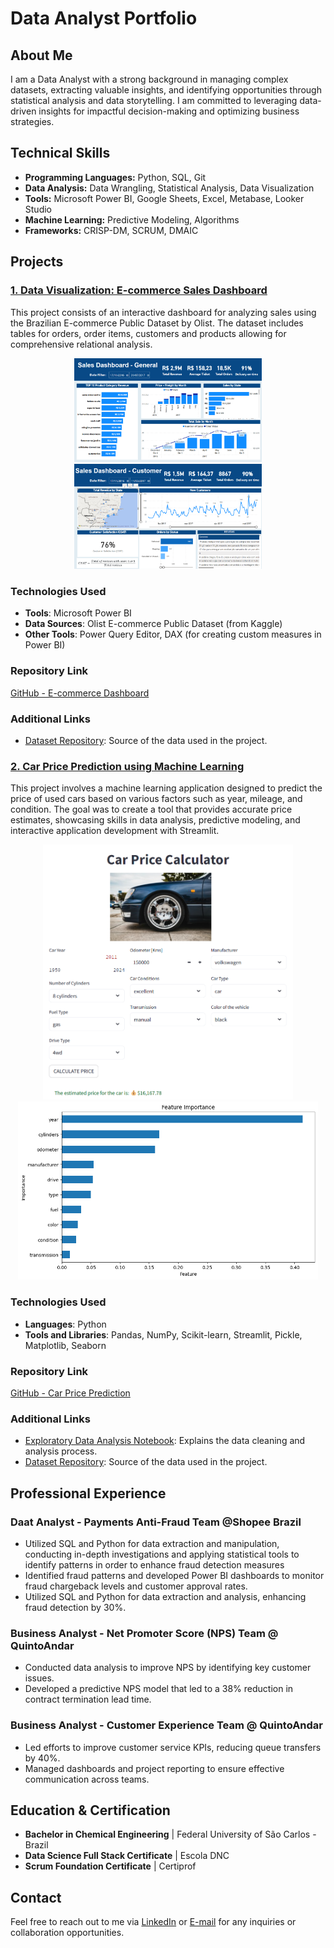 # Data Analyst Portfolio

## About Me

I am a Data Analyst with a strong background in managing complex datasets, extracting valuable insights, and identifying opportunities through statistical analysis and data storytelling. I am committed to leveraging data-driven insights for impactful decision-making and optimizing business strategies.

## Technical Skills

- **Programming Languages:** Python, SQL, Git
- **Data Analysis:** Data Wrangling, Statistical Analysis, Data Visualization
- **Tools:** Microsoft Power BI, Google Sheets, Excel, Metabase, Looker Studio
- **Machine Learning:** Predictive Modeling, Algorithms
- **Frameworks:** CRISP-DM, SCRUM, DMAIC

## Projects

### [1. Data Visualization: E-commerce Sales Dashboard](https://github.com/martinmedice/E-commerce-Dashboard)
This project consists of an interactive dashboard for analyzing sales using the Brazilian E-commerce Public Dataset by Olist. The dataset includes tables for orders, order items, customers and products allowing for comprehensive relational analysis.

<p align="center">
  <img src="assets/images/P1img1.png" alt="Dashboard" width="300"/>
  <img src="assets/images/P1img2.png" alt="Dashboard" width="300"/>
</p>


### Technologies Used
- **Tools**: Microsoft Power BI
- **Data Sources**: Olist E-commerce Public Dataset (from Kaggle)
- **Other Tools**: Power Query Editor, DAX (for creating custom measures in Power BI)

### Repository Link
[GitHub - E-commerce Dashboard](https://github.com/martinmedice/E-commerce-Dashboard)

### Additional Links
- [Dataset Repository](https://www.kaggle.com/datasets/olistbr/brazilian-ecommerce): Source of the data used in the project.


### [2. Car Price Prediction using Machine Learning](https://github.com/martinmedice/Car-Price-Prediction-ML-Regression)
This project involves a machine learning application designed to predict the price of used cars based on various factors such as year, mileage, and condition. The goal was to create a tool that provides accurate price estimates, showcasing skills in data analysis, predictive modeling, and interactive application development with Streamlit.

<p align="center">
  <img src="assets/images/P2img1.png" alt="Car Price Prediction" width="400"/>
  <img src="assets/images/P2img2.png" alt="Features Importance" width="480"/>
</p>


### Technologies Used
- **Languages**: Python
- **Tools and Libraries**: Pandas, NumPy, Scikit-learn, Streamlit, Pickle, Matplotlib, Seaborn

### Repository Link
[GitHub - Car Price Prediction](https://github.com/martinmedice/Car-Price-Prediction-ML-Regression)

### Additional Links
- [Exploratory Data Analysis Notebook](https://github.com/martinmedice/Car-Price-Prediction-ML-Regression/blob/main/notebooks/data_cleaning.ipynb): Explains the data cleaning and analysis process.
- [Dataset Repository](https://www.kaggle.com/datasets/austinreese/craigslist-carstrucks-data): Source of the data used in the project.

## Professional Experience

### Daat Analyst - Payments Anti-Fraud Team @Shopee Brazil 
- Utilized SQL and Python for data extraction and manipulation, conducting in-depth investigations and applying statistical tools to identify patterns in order to enhance fraud detection measures
- Identified fraud patterns and developed Power BI dashboards to monitor fraud chargeback levels and customer approval rates.
- Utilized SQL and Python for data extraction and analysis, enhancing fraud detection by 30%.

### Business Analyst - Net Promoter Score (NPS) Team @ QuintoAndar 
- Conducted data analysis to improve NPS by identifying key customer issues.
- Developed a predictive NPS model that led to a 38% reduction in contract termination lead time.

### Business Analyst - Customer Experience Team @ QuintoAndar 
- Led efforts to improve customer service KPIs, reducing queue transfers by 40%.
- Managed dashboards and project reporting to ensure effective communication across teams.

## Education & Certification

- **Bachelor in Chemical Engineering** | Federal University of São Carlos - Brazil 
- **Data Science Full Stack Certificate** | Escola DNC 
- **Scrum Foundation Certificate** | Certiprof 

## Contact

Feel free to reach out to me via [LinkedIn](https://www.linkedin.com/in/martinmedice) or [E-mail](mailto:martinmmarchelle@gmail.com) for any inquiries or collaboration opportunities.
